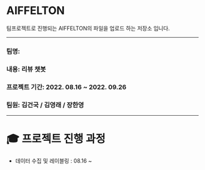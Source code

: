 # AIFFELTON

팀프로젝트로 진행되는 AIFFELTON의 파일을 업로드 하는 저장소 입니다. 

***
### 팀명: 
### 내용: 리뷰 챗봇
### 프로젝트 기간: 2022. 08.16 ~ 2022. 09.26
### 팀원: 김건국 / 김영래 / 장한영

***
# 🎓 프로젝트 진행 과정

- 데이터 수집 및 레이블링 : 08.16 ~ 
